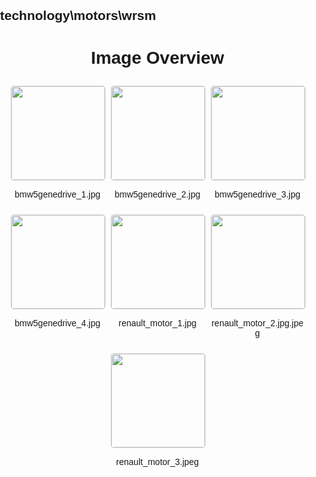 ## technology\motors\wrsm
<style>
    body {
        font-family: Arial, sans-serif;
        margin: 0;
        padding: 0;
    }
    .image-gallery {
        display: flex;
        flex-wrap: wrap;
        gap: 10px;
        justify-content: center;
        padding: 10px;
    }
    .image-gallery img {
        width: 150px;
        height: auto;
        border: 1px solid #ddd;
        border-radius: 5px;
    }
    .image-gallery div {
        flex: 1 1 calc(33.333% - 20px); /* Three images per row on large screens */
        max-width: 150px;
        text-align: center;
    }
    @media (max-width: 768px) {
        .image-gallery div {
            flex: 1 1 calc(50% - 20px); /* Two images per row on medium screens */
        }
    }
    @media (max-width: 480px) {
        .image-gallery div {
            flex: 1 1 100%; /* One image per row on small screens */
        }
    }
</style>
<h1 style ="text-align: center;"> Image Overview </h1> <div class="image-gallery">
<div>
<img src="https://media.evkx.net/multimedia/technology/motors/wrsm/bmw5genedrive_1_st.jpg">
<p>bmw5genedrive_1.jpg</p>
</div>
<div>
<img src="https://media.evkx.net/multimedia/technology/motors/wrsm/bmw5genedrive_2_st.jpg">
<p>bmw5genedrive_2.jpg</p>
</div>
<div>
<img src="https://media.evkx.net/multimedia/technology/motors/wrsm/bmw5genedrive_3_st.jpg">
<p>bmw5genedrive_3.jpg</p>
</div>
<div>
<img src="https://media.evkx.net/multimedia/technology/motors/wrsm/bmw5genedrive_4_st.jpg">
<p>bmw5genedrive_4.jpg</p>
</div>
<div>
<img src="https://media.evkx.net/multimedia/technology/motors/wrsm/renault_motor_1_st.jpg">
<p>renault_motor_1.jpg</p>
</div>
<div>
<img src="https://media.evkx.net/multimedia/technology/motors/wrsm/renault_motor_2.jpg_st.jpeg">
<p>renault_motor_2.jpg.jpeg</p>
</div>
<div>
<img src="https://media.evkx.net/multimedia/technology/motors/wrsm/renault_motor_3_st.jpeg">
<p>renault_motor_3.jpeg</p>
</div>
</div>
